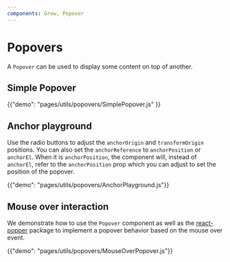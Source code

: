 ```yaml
---
components: Grow, Popover
---
```


# Popovers

A `Popover` can be used to display some content on top of another.

## Simple Popover

{{"demo": "pages/utils/popovers/SimplePopover.js" }}

## Anchor playground

Use the radio buttons to adjust the `anchorOrigin` and `transformOrigin` positions.
You can also set the `anchorReference` to `anchorPosition` or `anchorEl`.
When it is `anchorPosition`, the component will, instead of `anchorEl`,
refer to the `anchorPosition` prop which you can adjust to set
the position of the popover.

{{"demo": "pages/utils/popovers/AnchorPlayground.js"}}

## Mouse over interaction

We demonstrate how to use the `Popover` component as well as the [react-popper](https://github.com/FezVrasta/react-popper) package to implement a popover behavior based on the mouse over event.

{{"demo": "pages/utils/popovers/MouseOverPopover.js"}}
